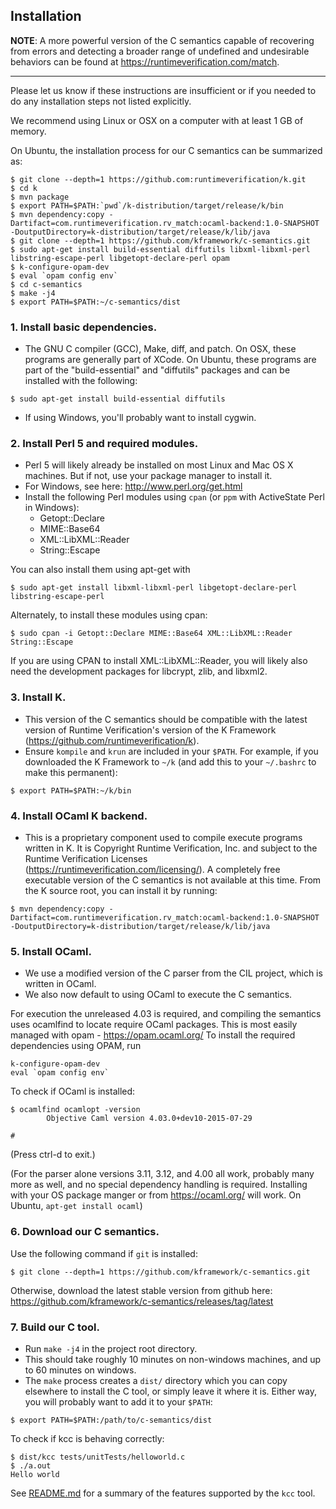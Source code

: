 ## Installation

**NOTE**: A more powerful version of the C semantics capable of recovering from 
errors and detecting a broader range of undefined and undesirable behaviors 
can be found at https://runtimeverification.com/match.

---

Please let us know if these instructions are insufficient or if you needed to
do any installation steps not listed explicitly.

We recommend using Linux or OSX on a computer with at least 1 GB of memory.

On Ubuntu, the installation process for our C semantics can be summarized as:
```
$ git clone --depth=1 https://github.com:runtimeverification/k.git
$ cd k
$ mvn package
$ export PATH=$PATH:`pwd`/k-distribution/target/release/k/bin
$ mvn dependency:copy -Dartifact=com.runtimeverification.rv_match:ocaml-backend:1.0-SNAPSHOT -DoutputDirectory=k-distribution/target/release/k/lib/java
$ git clone --depth=1 https://github.com/kframework/c-semantics.git
$ sudo apt-get install build-essential diffutils libxml-libxml-perl libstring-escape-perl libgetopt-declare-perl opam
$ k-configure-opam-dev
$ eval `opam config env`
$ cd c-semantics
$ make -j4
$ export PATH=$PATH:~/c-semantics/dist
```

### 1. Install basic dependencies.
- The GNU C compiler (GCC), Make, diff, and patch. On OSX, these programs are generally part
  of XCode. On Ubuntu, these programs are part of the "build-essential" and "diffutils" packages
  and can be installed with the following:
```
$ sudo apt-get install build-essential diffutils
```
- If using Windows, you'll probably want to install cygwin.

### 2. Install Perl 5 and required modules.
- Perl 5 will likely already be installed on most Linux and Mac OS X machines.
  But if not, use your package manager to install it.
- For Windows, see here: <http://www.perl.org/get.html>
- Install the following Perl modules using `cpan` (or `ppm` with ActiveState
  Perl in Windows):
    - Getopt::Declare
    - MIME::Base64
    - XML::LibXML::Reader
    - String::Escape

You can also install them using apt-get with
```
$ sudo apt-get install libxml-libxml-perl libgetopt-declare-perl libstring-escape-perl
```

Alternately, to install these modules using cpan:
```
$ sudo cpan -i Getopt::Declare MIME::Base64 XML::LibXML::Reader String::Escape
```

If you are using CPAN to install XML::LibXML::Reader, you will likely also need
the development packages for libcrypt, zlib, and libxml2.

### 3. Install K.
- This version of the C semantics should be compatible with the latest version
  of Runtime Verification's version of the K Framework (<https://github.com/runtimeverification/k>).
- Ensure `kompile` and `krun` are included in your `$PATH`. For example, if you
  downloaded the K Framework to `~/k` (and add this to your `~/.bashrc` to make
  this permanent):
```
$ export PATH=$PATH:~/k/bin
```

### 4. Install OCaml K backend.
- This is a proprietary component used to compile execute programs written in K.
  It is Copyright Runtime Verification, Inc. and subject to the Runtime Verification
  Licenses (<https://runtimeverification.com/licensing/>). 
  A completely free executable version of the C semantics is not available at this time.
  From the K source root, you can install it by running:
```
$ mvn dependency:copy -Dartifact=com.runtimeverification.rv_match:ocaml-backend:1.0-SNAPSHOT -DoutputDirectory=k-distribution/target/release/k/lib/java
```

### 5. Install OCaml.
- We use a modified version of the C parser from the CIL project, which is
  written in OCaml.
- We also now default to using OCaml to execute the C semantics.

For execution the unreleased 4.03 is required, and compiling the semantics
uses ocamlfind to locate require OCaml packages.
This is most easily managed with opam - https://opam.ocaml.org/
To install the required dependencies using OPAM, run

```
k-configure-opam-dev
eval `opam config env`
```

To check if OCaml is installed:
```
$ ocamlfind ocamlopt -version
        Objective Caml version 4.03.0+dev10-2015-07-29

# 
```

(Press ctrl-d to exit.)

(For the parser alone versions 3.11, 3.12, and 4.00 all work, probably many
more as well, and no special dependency handling is required.
Installing with your OS package manger or from https://ocaml.org/ will work.
On Ubuntu, `apt-get install ocaml`)

### 6. Download our C semantics.
Use the following command if `git` is installed:
```
$ git clone --depth=1 https://github.com/kframework/c-semantics.git
```
Otherwise, download the latest stable version from github here:
<https://github.com/kframework/c-semantics/releases/tag/latest>

### 7. Build our C tool.
- Run `make -j4` in the project root directory.
- This should take roughly 10 minutes on non-windows machines, and up to
  60 minutes on windows.
- The `make` process creates a `dist/` directory which you can copy elsewhere
  to install the C tool, or simply leave it where it is. Either way, you will
  probably want to add it to your `$PATH`:
```
$ export PATH=$PATH:/path/to/c-semantics/dist
```
      
To check if kcc is behaving correctly:
```
$ dist/kcc tests/unitTests/helloworld.c
$ ./a.out 
Hello world
```

See [README.md](README.md) for a summary of the features supported by the `kcc`
tool.

